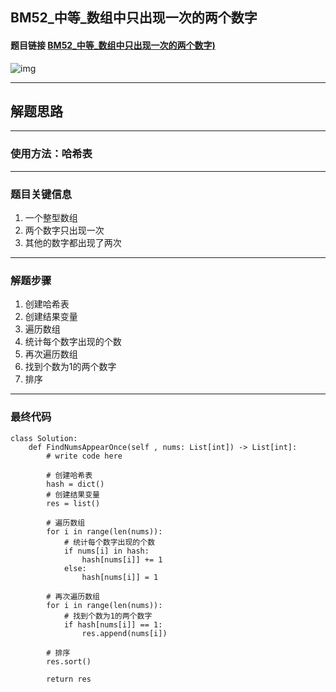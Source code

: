 ## BM52_中等_数组中只出现一次的两个数字

#### 题目链接 [BM52_中等_数组中只出现一次的两个数字)](https://www.nowcoder.com/practice/389fc1c3d3be4479a154f63f495abff8?tpId=295&tqId=1375231&ru=/exam/oj&qru=/ta/format-top101/question-ranking&sourceUrl=%2Fexam%2Foj%3Fpage%3D1%26tab%3D%25E7%25AE%2597%25E6%25B3%2595%25E7%25AF%2587%26topicId%3D295)

![img](https://i.ibb.co/9cSKM6M/20230703101922.png)

---
## 解题思路
---
### 使用方法：哈希表
---
### 题目关键信息
1. 一个整型数组
2. 两个数字只出现一次
3. 其他的数字都出现了两次


---
### 解题步骤
1. 创建哈希表
2. 创建结果变量
3. 遍历数组
4. 统计每个数字出现的个数
5. 再次遍历数组
6. 找到个数为1的两个数字
7. 排序
---

### 最终代码
```
class Solution:
    def FindNumsAppearOnce(self , nums: List[int]) -> List[int]:
        # write code here

        # 创建哈希表
        hash = dict()
        # 创建结果变量
        res = list()

        # 遍历数组
        for i in range(len(nums)):
            # 统计每个数字出现的个数
            if nums[i] in hash:
                hash[nums[i]] += 1
            else:
                hash[nums[i]] = 1
        
        # 再次遍历数组
        for i in range(len(nums)):
            # 找到个数为1的两个数字
            if hash[nums[i]] == 1:
                res.append(nums[i])
        
        # 排序
        res.sort()

        return res
```